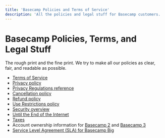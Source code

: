 ```yaml
---
title: 'Basecamp Policies and Terms of Service'
description: 'All the policies and legal stuff for Basecamp customers. We try to make all our policies as clear, fair, and readable as possible.'
---
```


# Basecamp Policies, Terms, and Legal Stuff

The rough print and the fine print. We try to make all our policies as clear, fair, and readable as possible.

* [Terms of Service](terms/index.md)
* [Privacy policy](privacy/index.md)
* [Privacy Regulations reference](privacy/regulations/index.md)
* [Cancellation policy](cancellation/index.md)
* [Refund policy](refund/index.md)
* [Use Restrictions policy](abuse/index.md)
* [Security overview](security/index.md)
* [Until the End of the Internet](until-the-end-of-the-internet/index.md)
* [Taxes](taxes/index.md)
* Account ownership information for [Basecamp 2](https://2.basecamp-help.com/article/411-account-ownership) and [Basecamp 3](ownership-bc3/index.md)
* [Service Level Agreement (SLA) for Basecamp Big](sla/index.md)
